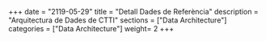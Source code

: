 +++
date        = "2119-05-29"
title       = "Detall Dades de Referència"
description = "Arquitectura de Dades de CTTI"
sections    = ["Data Architecture"]
categories  = ["Data Architecture"]
weight= 2
+++

  <div>
    <p id="myDefinition"></p>
    <table id="myTable"></table>
  </div>
  


<script type="text/javascript">

    var dades = JSON.parse(localStorage.getItem('data'));


    var body = document.getElementsByTagName("body")[0];

    var definicio = document.getElementById("myDefinition");
    definicio.style.width = "70%";
    definicio.style.marginRight = "15%";
    definicio.style.marginLeft = "15%";

    var textDeficicio = document.createTextNode(dades[14]);
    definicio.appendChild(textDeficicio);

    body.appendChild(definicio);

    var metadatos = ["Òrgan Responsable","Òrgan propietari","Origen","Darrera Actualització","Període Actualització","Classificació funcional","Agrupació temàtica","Tipus","Visibilitat","Identificador","Descàrrega"];


    var tabla   =  document.getElementById("myTable");
    tabla.style.width = "70%";
    tabla.style.marginRight = "15%";
    tabla.style.marginLeft = "15%";

    var tblBody = document.createElement("tbody");
    var tblThead = document.createElement("thead");


    var hilera = document.createElement("tr");
   
    var celda = document.createElement("th");
    var textoCelda =  document.createTextNode("Metadades");
    celda.appendChild(textoCelda);
    hilera.appendChild(celda);

    var celda2 = document.createElement("th");
    var textoCelda2 =  document.createTextNode("Definició");
    celda2.appendChild(textoCelda2);
    hilera.appendChild(celda2);

    tblThead.appendChild(hilera);


     // Crea las celdas
     for (var i = 0; i < 10; i++) {
      // Crea las hileras de la tabla
      hilera = document.createElement("tr");

      for (var j = 0; j < 2; j++) {
        // Crea un elemento <td> y un nodo de texto, haz que el nodo de
        // texto sea el contenido de <td>, ubica el elemento <td> al final
        // de la hilera de la tabla
        if(j==0){
          celda = document.createElement("td");
          textoCelda = document.createTextNode(metadatos[i]);
          celda.style.fontWeight = "bold";
          celda.appendChild(textoCelda);
          hilera.appendChild(celda);
        }
        else{
          celda = document.createElement("td");
          textoCelda = document.createTextNode(dades[i+3]);
          celda.appendChild(textoCelda);
          hilera.appendChild(celda);
        }
      }

      // agrega la hilera al final de la tabla (al final del elemento tblbody)
      tblBody.appendChild(hilera);
    }


    hilera = document.createElement("tr");
   
    celda = document.createElement("td");
    celda.style.fontWeight = "bold";
    textoCelda =  document.createTextNode("Descàrrega");
    celda.appendChild(textoCelda);
    hilera.appendChild(celda);

    celda = document.createElement("td");
    var link = document.createElement('a');
    var image = document.createElement('img');

    link.setAttribute('href', '../entitats/' + dades[13]);

    image.setAttribute("src","https://img.icons8.com/color/50/000000/ms-excel.png");

    //link.innerHTML = dades[15];
    link.appendChild(image);
    celda.appendChild(link);
    //celda.appendChild(link);
    hilera.appendChild(celda);

    tblBody.appendChild(hilera);


    // posiciona el <tbody> debajo del elemento <table>

    //tabla.appendChild(tblThead);
    //tabla.appendChild(tblBody);
    // appends <table> into <body>
    //body.appendChild(tabla);
    
     hilera = document.createElement("tr");
   
    celda = document.createElement("td");
    celda.style.fontWeight = "bold";
    textoCelda =  document.createTextNode("Preview");
    celda.appendChild(textoCelda);
    hilera.appendChild(celda);

    celda = document.createElement("td");
    var frame = document.createElement('iframe');
    frame.setAttribute("src","https://view.officeapps.live.com/op/embed.aspx?src=https://canigo.ctti.gencat.cat/drafts/entitats/"+ dades[13]);
    frame.style.width= "100%"
    frame.style.height= "400px";
    celda.appendChild(frame);
    hilera.appendChild(celda);


    tblBody.appendChild(hilera);


    tabla.appendChild(tblThead);
    tabla.appendChild(tblBody);

    body.appendChild(tabla);
    
    //function happycode(){
     //var dades = JSON.parse(localStorage.getItem('data'));
     //var url = "https://view.officeapps.live.com/op/embed.aspx?src=https://canigo.ctti.gencat.cat/drafts/entitats/"+ dades[13];
     //$('#myframe').attr("src", url);
    //}



  </script>
  
  
